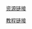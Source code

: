 [资源链接](https://www.123912.com/s/yPprTd-YmgiH)

[教程链接](https://lease-api.wdproject.top/favorite/details/D3CAF5E6D3CAD3ABD0DADBE9D3DACFAED3DADBAFD0DADBE6D0DFA3A3)